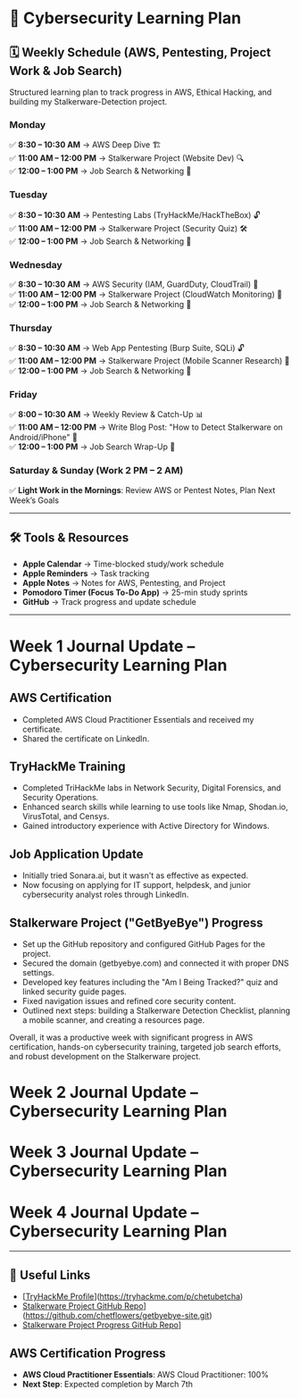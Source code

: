 # 🚀 Cybersecurity Learning Plan

## 🗓 Weekly Schedule (AWS, Pentesting, Project Work & Job Search)
Structured learning plan to track progress in AWS, Ethical Hacking, and building my Stalkerware-Detection project.

### **Monday**
✅ **8:30 – 10:30 AM** → AWS Deep Dive 🏗️  
✅ **11:00 AM – 12:00 PM** → Stalkerware Project (Website Dev) 🔍  
✅ **12:00 – 1:00 PM** → Job Search & Networking 💼  

### **Tuesday**
✅ **8:30 – 10:30 AM** → Pentesting Labs (TryHackMe/HackTheBox) 🔓  
✅ **11:00 AM – 12:00 PM** → Stalkerware Project (Security Quiz) 🛠️  
✅ **12:00 – 1:00 PM** → Job Search & Networking 🎯  

### **Wednesday**
✅ **8:30 – 10:30 AM** → AWS Security (IAM, GuardDuty, CloudTrail) 🔐  
✅ **11:00 AM – 12:00 PM** → Stalkerware Project (CloudWatch Monitoring) 🚀  
✅ **12:00 – 1:00 PM** → Job Search & Networking 💼  

### **Thursday**
✅ **8:30 – 10:30 AM** → Web App Pentesting (Burp Suite, SQLi) 🔓  
✅ **11:00 AM – 12:00 PM** → Stalkerware Project (Mobile Scanner Research) 📱  
✅ **12:00 – 1:00 PM** → Job Search & Networking 🎯  

### **Friday**
✅ **8:00 – 10:30 AM** → Weekly Review & Catch-Up 📊  
✅ **11:00 AM – 12:00 PM** → Write Blog Post: "How to Detect Stalkerware on Android/iPhone" 💾  
✅ **12:00 – 1:00 PM** → Job Search Wrap-Up 💼  

### **Saturday & Sunday (Work 2 PM – 2 AM)**
✅ **Light Work in the Mornings**: Review AWS or Pentest Notes, Plan Next Week’s Goals  

---

## **🛠 Tools & Resources**
- **Apple Calendar** → Time-blocked study/work schedule  
- **Apple Reminders** → Task tracking  
- **Apple Notes** → Notes for AWS, Pentesting, and Project  
- **Pomodoro Timer (Focus To-Do App)** → 25-min study sprints  
- **GitHub** → Track progress and update schedule  

---

# Week 1 Journal Update – Cybersecurity Learning Plan

## AWS Certification
- Completed AWS Cloud Practitioner Essentials and received my certificate.
- Shared the certificate on LinkedIn.

## TryHackMe Training
- Completed TriHackMe labs in Network Security, Digital Forensics, and Security Operations.
- Enhanced search skills while learning to use tools like Nmap, Shodan.io, VirusTotal, and Censys.
- Gained introductory experience with Active Directory for Windows.

## Job Application Update
- Initially tried Sonara.ai, but it wasn't as effective as expected.
- Now focusing on applying for IT support, helpdesk, and junior cybersecurity analyst roles through LinkedIn.

## Stalkerware Project ("GetByeBye") Progress
- Set up the GitHub repository and configured GitHub Pages for the project.
- Secured the domain (getbyebye.com) and connected it with proper DNS settings.
- Developed key features including the "Am I Being Tracked?" quiz and linked security guide pages.
- Fixed navigation issues and refined core security content.
- Outlined next steps: building a Stalkerware Detection Checklist, planning a mobile scanner, and creating a resources page.

Overall, it was a productive week with significant progress in AWS certification, hands-on cybersecurity training, targeted job search efforts, and robust development on the Stalkerware project.

# Week 2 Journal Update – Cybersecurity Learning Plan

# Week 3 Journal Update – Cybersecurity Learning Plan

# Week 4 Journal Update – Cybersecurity Learning Plan

---

## **🔗 Useful Links**
- [[TryHackMe Profile](#)](https://tryhackme.com/p/chetubetcha)
- [Stalkerware Project GitHub Repo](#)](https://github.com/chetflowers/getbyebye-site.git)
- [Stalkerware Project Progress GitHub Repo](#)]

## **AWS Certification Progress**
- **AWS Cloud Practitioner Essentials**: AWS Cloud Practitioner: 100%
- **Next Step**: Expected completion by March 7th
